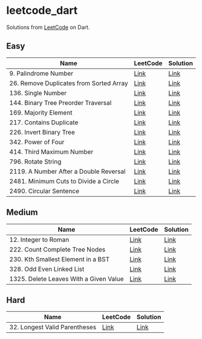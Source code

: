# leetcode_dart

Solutions from [LeetCode](https://leetcode.com) on Dart.

## Easy

| Name                                    | LeetCode                                                                   | Solution                                                    |
|-----------------------------------------|----------------------------------------------------------------------------|-------------------------------------------------------------|
| 9. Palindrome Number                    | [Link](https://leetcode.com/problems/palindrome-number/)                   | [Link](./lib/easy/palindrome_number.dart)                   |
| 26. Remove Duplicates from Sorted Array | [Link](https://leetcode.com/problems/remove-duplicates-from-sorted-array/) | [Link](./lib/easy/remove_duplicates_from_sorted_array.dart) |
| 136. Single Number                      | [Link](https://leetcode.com/problems/single-number/)                       | [Link](./lib/easy/single_number.dart)                       |
| 144. Binary Tree Preorder Traversal     | [Link](https://leetcode.com/problems/binary-tree-preorder-traversal/)      | [Link](./lib/easy/binary_tree_preorder_traversal.dart)      |
| 169. Majority Element                   | [Link](https://leetcode.com/problems/majority-element/)                    | [Link](./lib/easy/majority_element.dart)                    |
| 217. Contains Duplicate                 | [Link](https://leetcode.com/problems/contains-duplicate/)                  | [Link](./lib/easy/contains_duplicate.dart)                  |
| 226. Invert Binary Tree                 | [Link](https://leetcode.com/problems/invert-binary-tree/)                  | [Link](./lib/easy/invert_binary_tree.dart)                  |
| 342. Power of Four                      | [Link](https://leetcode.com/problems/power-of-four/)                       | [Link](./lib/easy/power_of_four.dart)                       |
| 414. Third Maximum Number               | [Link](https://leetcode.com/problems/third-maximum-number/)                | [Link](./lib/easy/third_maximum_number.dart)                |
| 796. Rotate String                      | [Link](https://leetcode.com/problems/rotate-string/)                       | [Link](./lib/easy/rotate_string.dart)                       |
| 2119. A Number After a Double Reversal  | [Link](https://leetcode.com/problems/a-number-after-a-double-reversal/)    | [Link](./lib/easy/third_maximum_number.dart)                |
| 2481. Minimum Cuts to Divide a Circle   | [Link](https://leetcode.com/problems/minimum-cuts-to-divide-a-circle/)     | [Link](./lib/easy/minimum_cuts_to_divide_a_circle.dart)     |
| 2490. Circular Sentence                 | [Link](https://leetcode.com/problems/circular-sentence/)                   | [Link](./lib/easy/circular_sentence.dart)                   |

## Medium

| Name                                   | LeetCode                                                                | Solution                                                   |
|----------------------------------------|-------------------------------------------------------------------------|------------------------------------------------------------|
| 12. Integer to Roman                   | [Link](https://leetcode.com/problems/integer-to-roman/)                 | [Link](./lib/medium/integer_to_roman.dart)                 |
| 222. Count Complete Tree Nodes         | [Link](https://leetcode.com/problems/count-complete-tree-nodes/)        | [Link](./lib/medium/count_complete_tree_nodes.dart)        |
| 230. Kth Smallest Element in a BST     | [Link](https://leetcode.com/problems/kth-smallest-element-in-a-bst/)    | [Link](./lib/medium/kth_smallest_element_in_a_bst.dart)    |
| 328. Odd Even Linked List              | [Link](https://leetcode.com/problems/odd-even-linked-list/)             | [Link](./lib/medium/odd_even_linked_list.dart)             |
| 1325. Delete Leaves With a Given Value | [Link](https://leetcode.com/problems/delete-leaves-with-a-given-value/) | [Link](./lib/medium/delete_leaves_with_a_given_value.dart) |

## Hard

| Name                           | LeetCode                                                         | Solution                                          |
|--------------------------------|------------------------------------------------------------------|---------------------------------------------------|
| 32. Longest Valid Parentheses  | [Link](https://leetcode.com/problems/longest-valid-parentheses/) | [Link](./lib/hard/longest_valid_parentheses.dart) |
